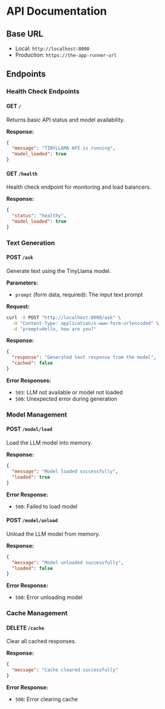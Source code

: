 # API Documentation

## Base URL
- Local: `http://localhost:8000`
- Production: `https://the-app-runner-url`

## Endpoints

### Health Check Endpoints

#### GET `/`
Returns basic API status and model availability.

**Response:**
```json
{
  "message": "TINYLLAMA API is running",
  "model_loaded": true
}
```

#### GET `/health`
Health check endpoint for monitoring and load balancers.

**Response:**
```json
{
  "status": "healthy", 
  "model_loaded": true
}
```

### Text Generation

#### POST `/ask`
Generate text using the TinyLlama model.

**Parameters:**
- `prompt` (form data, required): The input text prompt

**Request:**
```bash
curl -X POST "http://localhost:8000/ask" \
  -H "Content-Type: application/x-www-form-urlencoded" \
  -d "prompt=Hello, how are you?"
```

**Response:**
```json
{
  "response": "Generated text response from the model",
  "cached": false
}
```

**Error Responses:**
- `503`: LLM not available or model not loaded
- `500`: Unexpected error during generation

### Model Management

#### POST `/model/load`
Load the LLM model into memory.

**Response:**
```json
{
  "message": "Model loaded successfully",
  "loaded": true
}
```

**Error Response:**
- `500`: Failed to load model

#### POST `/model/unload`
Unload the LLM model from memory.

**Response:**
```json
{
  "message": "Model unloaded successfully", 
  "loaded": false
}
```

**Error Response:**
- `500`: Error unloading model

### Cache Management

#### DELETE `/cache`
Clear all cached responses.

**Response:**
```json
{
  "message": "Cache cleared successfully"
}
```

**Error Response:**
- `500`: Error clearing cache